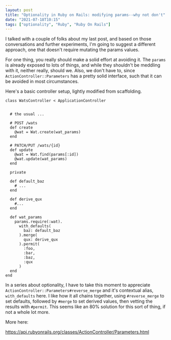 ```yaml
---
layout: post
title: "Optionality in Ruby on Rails: modifying params--why not don't"
date: "2021-07-18T10:15"
tags: ["optionality", "Ruby", "Ruby On Rails"]
---
```


I talked with a couple of folks about my last post, and based on those
conversations and further experiments, I'm going to suggest a
different approach, one that doesn't require mutating the params
values.

For one thing, you really should make a solid effort at avoiding
it. The `params` is already exposed to lots of things, and while they
shouldn't be meddling with it, neither really, should we. Also, we
don't have to, since `ActionController::Parameters` has a pretty solid
interface, such that it can be avoided in most circumstances.

<!-- more -->

Here's a basic controller setup, lightly modified from scaffolding.

    class WatsController < ApplicationController


      # the usual ...

      # POST /wats
      def create
        @wat = Wat.create(wat_params)
      end

      # PATCH/PUT /wats/{id}
      def update
        @wat = Wat.find(params[:id])
        @wat.update(wat_params)
      end

      private

      def default_baz
        # ...
      end

      def derive_qux
        #...
      end

      def wat_params
        params.require(:wat).
          with_defaults(
            baz: default_baz
          ).merge(
            qux: derive_qux
          ).permit(
            :foo,
            :bar,
            :baz,
            :qux
          )
      end
    end

In a series about optionality, I have to take this moment to
appreciate `ActionController::Parameters#reverse_merge` and it's
contextual alias, `with_defaults` here. I like how it all chains
together, using `#reverse_merge` to set defaults, followed by `#merge`
to set derived values, then vetting the results with `#permit`. This
seems like an 80% solution for this sort of thing, if not a whole lot
more.

More here:

<https://api.rubyonrails.org/classes/ActionController/Parameters.html>

